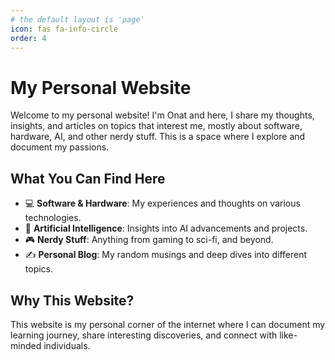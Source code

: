 ```yaml
---
# the default layout is 'page'
icon: fas fa-info-circle
order: 4
---
```


# My Personal Website

Welcome to my personal website! I'm Onat and here, I share my thoughts, insights, and articles on topics that interest me, mostly about software, hardware, AI, and other nerdy stuff. This is a space where I explore and document my passions.

## What You Can Find Here
- 💻 **Software & Hardware**: My experiences and thoughts on various technologies.
- 🤖 **Artificial Intelligence**: Insights into AI advancements and projects.
- 🎮 **Nerdy Stuff**: Anything from gaming to sci-fi, and beyond.
- ✍ **Personal Blog**: My random musings and deep dives into different topics.

## Why This Website?
This website is my personal corner of the internet where I can document my learning journey, share interesting discoveries, and connect with like-minded individuals.


